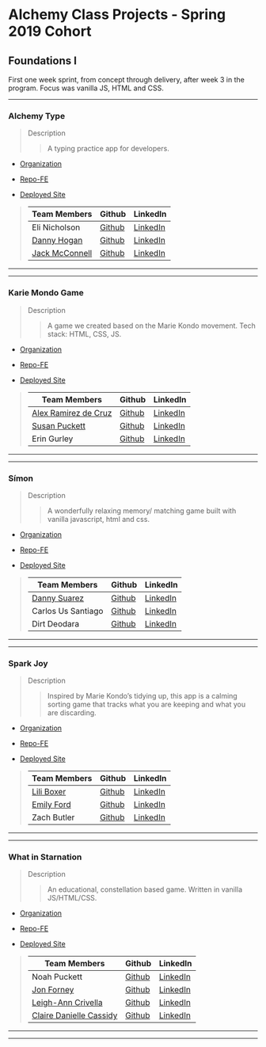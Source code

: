 # Alchemy Class Projects - Spring 2019 Cohort

## Foundations I

First one week sprint, from concept through delivery, after week 3 in the program.  Focus was vanilla JS, HTML and CSS.
___
### Alchemy Type

> Description 
>>A typing practice app for developers.

* [Organization](https://github.com/alchemy-type)

* [Repo-FE](https://github.com/alchemy-type/alchemy-type.github.io)

* [Deployed Site](https://alchemy-type.github.io/landing.html)

>| Team Members  | Github  | LinkedIn  |
>|---|---|---|
>|  Eli Nicholson | [Github](https://github.com/EmNicholson93)   | [LinkedIn](https://www.linkedin.com/in/eli-nicholson/)   |
>|  [Danny Hogan](http://www.dannyhogan.dev/) | [Github](https://github.com/dannyhogan)   | [LinkedIn](https://www.linkedin.com/in/danny-hogan/)   |
>|  [Jack McConnell](http://jackmcconnell.dev/) | [Github](https://github.com/jwmcconnell)   | [LinkedIn](https://www.linkedin.com/in/mcconnelljack/)   |

___
___
### Karie Mondo Game

> Description 
>>A game we created based on the Marie Kondo movement. Tech stack: HTML, CSS, JS.

* [Organization](https://github.com/team-tidy)

* [Repo-FE](https://github.com/team-tidy/Karie-Mondo)

* [Deployed Site](https://team-tidy.github.io/Karie-Mondo/)

>| Team Members  | Github  | LinkedIn  |
>|---|---|---|
>|  [Alex Ramirez de Cruz](https://alexramirezdecruz.com/) | [Github](https://github.com/aramirezdecruz3148)   | [LinkedIn](https://www.linkedin.com/in/alex-ramirez-de-cruz/)   |
>|  [Susan Puckett](susanpuckett.dev) | [Github](https://github.com/sepuckett86)   | [LinkedIn](https://www.linkedin.com/in/susanpuckett/)   |
>|  Erin Gurley | [Github](https://github.com/eringurley)   | [LinkedIn](https://www.linkedin.com/in/erin-gurley/)   |

___
___
### Símon

> Description 
>>A wonderfully relaxing memory/ matching game built with vanilla javascript, html and css.

* [Organization](https://github.com/simon-gang)

* [Repo-FE](https://github.com/simon-gang/simon-gang.github.io)

* [Deployed Site](https://simon-gang.github.io/)

>| Team Members  | Github  | LinkedIn  |
>|---|---|---|
>|  [Danny Suarez](http://www.dannycodes.io/) | [Github](https://github.com/DannySuarez)   | [LinkedIn](https://www.linkedin.com/in/alex-ramirez-de-cruz/)   |
>| Carlos Us Santiago |  [Github](https://github.com/carlosus)  |  [LinkedIn](https://www.linkedin.com/in/carlosuss/)  |
>|  Dirt Deodara | [Github](https://github.com/DirtDeodara)   | [LinkedIn](https://www.linkedin.com/in/dirtdeodara/)   |

___
___
### Spark Joy

> Description 
>>Inspired by Marie Kondo’s tidying up, this app is a calming sorting game that tracks what you are keeping and what you are discarding.

* [Organization](https://github.com/spark-joy)

* [Repo-FE](https://github.com/spark-joy/spark-joy.github.io)

* [Deployed Site](https://spark-joy.github.io/)

>| Team Members  | Github  | LinkedIn  |
>|---|---|---|
>|  [Lili Boxer](http://www.liliboxer.com/) | [Github](https://github.com/liliboxer)   | [LinkedIn](https://www.linkedin.com/in/lili-boxer/)   |
>|  [Emily Ford](http://htmle.dev/) | [Github](https://github.com/mle4d)   | [LinkedIn](https://www.linkedin.com/in/mle4d/)   |
>|  Zach Butler | [Github](https://github.com/zach-ryan-butler)   | [LinkedIn](https://www.linkedin.com/in/zach-ryan-butler/)   |

___
___
### What in Starnation

> Description 
>>An educational, constellation based game. Written in vanilla JS/HTML/CSS.

* [Organization](https://github.com/star-bbs)

* [Repo-FE](https://github.com/star-bbs/star-bbs.github.io)

* [Deployed Site](https://star-bbs.github.io/)

>| Team Members  | Github  | LinkedIn  |
>|---|---|---|
>|  Noah Puckett | [Github](https://github.com/noah-puckett)   | [LinkedIn](https://www.linkedin.com/in/noahingrampuckett/)   |
>|  [Jon Forney](https://www.jonforney.com/) | [Github](https://github.com/MustardJoe)   | [LinkedIn](https://www.linkedin.com/in/jon-forney/)   |
>|  [Leigh-Ann Crivella](lacrivella.netlify.com/) | [Github](https://github.com/lacrivella)   | [LinkedIn](https://www.linkedin.com/in/lacrivella/)   |
>|  [Claire Danielle Cassidy](https://www.clairedaniellecassidy.com/) | [Github](https://github.com/SlumberParty)   | [LinkedIn](https://www.linkedin.com/in/clairedaniellecassidy/)   |

___
___
<!-- Missing the below group:
### 

> Description 
>>An educational, constellation based game. Written in vanilla JS/HTML/CSS.

* [Organization](https://github.com/star-bbs)

* [Repo-FE](https://github.com/star-bbs/star-bbs.github.io)

* [Deployed Site](https://star-bbs.github.io/)

>| Team Members  | Github  | LinkedIn  |
>|---|---|---|
>|  [Wes Griffin](http://nerdrich.io/) | [Github](https://github.com/codingclueless)   | [LinkedIn](https://www.linkedin.com/in/wesgriffincodes/)   |
>|  Vasily Markov | [Github](https://github.com/Vasily93)   | [LinkedIn](https://www.linkedin.com/in/vasily-markov/)   |
>|  [Pavel Kudlanov](http://kudlanov.com/) | [Github](https://github.com/pkudlanov)   | [LinkedIn](https://www.linkedin.com/in/pavelkudlanov/)   | -->
